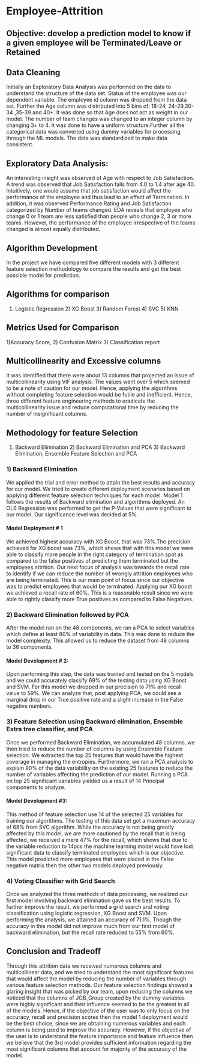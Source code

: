 # Employee-Attrition
## Objective: develop a prediction model to know if a given employee will be Terminated/Leave or Retained

## Data Cleaning
Initially an Exploratory Data Analysis was performed on the data to understand the structure of the data set. 
Status of the employee was our dependent variable. The employee id column was dropped from the data set.
Further the Age column was distributed into 5 bins of: 18-24, 24-29,30-34 ,35-39 and 40+. 
It was done so that Age does not act as weight in our model. The number of team changes was changed to an integer column by changing 3+ to 4. 
It was done to have a uniform structure.Further all the categorical data was converted using dummy variables for processing through the ML models. 
The data was standardized to make data consistent.

## Exploratory Data Analysis:
An interesting insight was observed of Age with respect to Job Satisfaction. 
A trend was observed that Job Satisfaction falls from 4.0 to 1.4 after age 40.
Intuitively, one would assume that job satisfaction would affect the performance of the employee and thus lead to an effect of Termination.
In addition, it was observed Performance Rating and Job Satisfaction categorized by Number of teams changed. 
EDA reveals that employee who change 0 or 1 team are less satisfied than people who change 2, 3 or more teams. However, the performance of the employee irrespective of the teams changed is almost equally distributed.

## Algorithm Development 
In the project we have compared five different models with 3 different feature selection methodology to compare the results and get the best possible model for prediction. 
 ## Algorithms for comparison 
1) Logistic Regression 2) XG Boost 3) Random Forest 4) SVC 5) KNN
## Metrics Used for Comparison 
1)Accuracy Score, 2) Confusion Matrix 3) Classification report

## Multicollinearity and Excessive columns 
It was identified that there were about 13 columns that projected an issue of multicollinearity using VIF analysis. The values went over 5 which seemed to be a note of caution for our model. Hence, applying the algorithms without completing feature selection would be futile and inefficient. Hence, three different feature engineering methods to eradicate the multicollinearity issue and reduce computational time by reducing the number of insignificant columns. 

## Methodology for feature Selection
1) Backward Elimination 2) Backward Elimination and PCA 3) Backward Elimination, Ensemble Feature Selection and PCA
### 1) Backward Elimination
We applied the trial and error method to attain the best results and accuracy for our model. We tried to create different deployment scenarios based on applying different feature selection techniques for each model. Model 1 follows the results of Backward elimination and algorithms deployed. An OLS Regression was performed to get the P-Values that were significant to our model. Our significance level was decided at 5%.
#### Model Deployment # 1
 We achieved highest accuracy with XG Boost, that was 73%.The precision achieved for XG boost was 73%, which shows that with this model we were able to classify more people in the right category of termination spot as compared to the false positives of predicting them terminated but the employees attrition. Our next focus of analysis was towards the recall rate to identify if we can reduce the number of wrongly attrition employees who are being terminated. This is our main point of focus since our objective was to predict employees that would be terminated. Applying our XG boost we achieved a recall rate of 60%. This is a reasonable result since we were able to rightly classify more True positives as compared to False Negatives. 
### 2) Backward Elimination followed by PCA 
After the model ran on the 48 components, we ran a PCA to select variables which define at least 80% of variability in data. This was done to reduce the model complexity. This allowed us to reduce the dataset from 48 columns to 36 components.
#### Model Development # 2:
Upon performing this step, the data was trained and tested on the 5 models and we could accurately classify 69% of the testing data using XG Boost and SVM. For this model we dropped in our precision to 71% and recall value to 59%. We can analyze that, post applying PCA, we could see a marginal drop in our True positive rate and a slight increase in the False negative numbers. 
### 3) Feature Selection using Backward elimination, Ensemble Extra tree classifier, and PCA
Once we performed Backward Elimination, we accumulated 48 columns, we then tried to reduce the number of columns by using Ensemble Feature selection. We extracted the top 25 features that would have the highest coverage in managing the entropies. Furthermore, we ran a PCA analysis to explain 90% of the data variability on the existing 25 features to reduce the number of variables affecting the prediction of our model. Running a PCA on top 25 significant variables yielded us a result of 14 Principal components to analyze. 
#### Model Development #3:
This method of feature selection use 14 of the selected 25 variables for training our algorithms. The testing of this data set got a maximum accuracy of 68% from SVC algorithm. While the accuracy is not being greatly affected by this model, we are more cautioned by the recall that is being affected, we received a mere 47% for the recall, which shows that due to the variable reduction to 14pcs the machine learning model would have lost significant data to classify terminated employees which is our objective. This model predicted more employees that were placed in the False negative matrix then the other two models deployed previously. 
### 4) Voting Classifier with Grid Search
Once we analyzed the three methods of data processing, we realized our first model involving backward elimination gave us the best results. To further improve the result, we performed a grid search and voting classification using logistic regression, XG Boost and SVM. Upon performing the analysis, we attained an accuracy of 71.1%. Though the accuracy in this model did not improve much from our first model of backward elimination, but the recall rate reduced to 55% from 60%. 
## Conclusion and Tradeoff
Through this attrition data we received numerous columns and multicollinear data, and we tried to understand the most significant features that would affect the model by reducing the number of variables through various feature selection methods. Our feature selection findings showed a glaring insight that was picked by our team, upon reducing the columns we noticed that the columns of JOB_Group created by the dummy variables were highly significant and their influence seemed to be the greatest in all of the models. Hence, if the objective of the user was to only focus on the accuracy, recall and precision scores then the model 1 deployment would be the best choice, since we are obtaining numerous variables and each column is being used to improve the accuracy. However, if the objective of the user is to understand the feature importance and feature influence then we believe that the 3rd model provides sufficient information regarding the most significant columns that account for majority of the accuracy of the model. 

